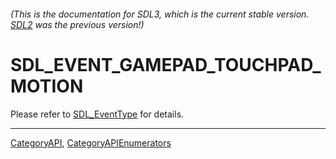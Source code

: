 ###### (This is the documentation for SDL3, which is the current stable version. [SDL2](https://wiki.libsdl.org/SDL2/) was the previous version!)
# SDL_EVENT_GAMEPAD_TOUCHPAD_MOTION

Please refer to [SDL_EventType](SDL_EventType) for details.

----
[CategoryAPI](CategoryAPI), [CategoryAPIEnumerators](CategoryAPIEnumerators)

